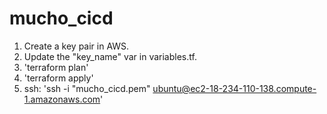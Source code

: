 # mucho_cicd

1. Create a key pair in AWS.
2. Update the "key_name" var in variables.tf.
3. 'terraform plan'
4. 'terraform apply'
5. ssh: 'ssh -i "mucho_cicd.pem" ubuntu@ec2-18-234-110-138.compute-1.amazonaws.com'
